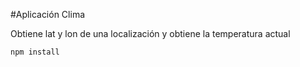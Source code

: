 #Aplicación Clima

Obtiene lat y lon de una localización y obtiene la temperatura actual

```
npm install
```
